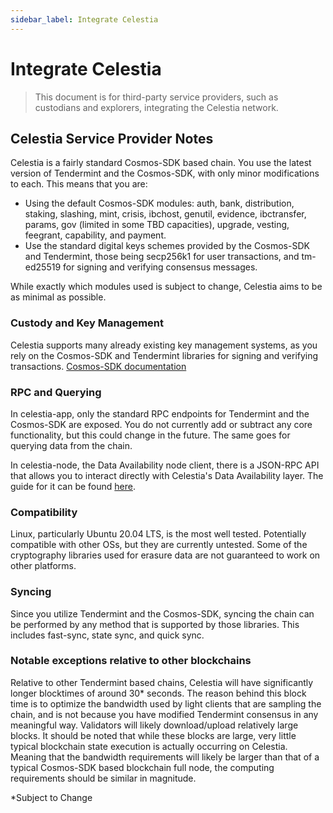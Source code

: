 ```yaml
---
sidebar_label: Integrate Celestia
---
```


# Integrate Celestia

> This document is for third-party service providers, such as custodians and
> explorers, integrating the Celestia network.

## Celestia Service Provider Notes

Celestia is a fairly standard Cosmos-SDK based chain. You use the latest version
of Tendermint and the Cosmos-SDK, with only minor modifications to each. This
means that you are:

- Using the default Cosmos-SDK modules: auth, bank, distribution, staking,
slashing, mint, crisis, ibchost, genutil, evidence, ibctransfer, params, gov
(limited in some TBD capacities), upgrade, vesting, feegrant, capability, and
payment.
- Use the standard digital keys schemes provided by the Cosmos-SDK and
Tendermint, those being secp256k1 for user transactions, and tm-ed25519 for
signing and verifying consensus messages.

While exactly which modules used is subject to change, Celestia aims to be as
minimal as possible.

### Custody and Key Management

Celestia supports many already existing key management systems, as you rely on
the Cosmos-SDK and Tendermint libraries for signing and verifying transactions.
[Cosmos-SDK documentation](https://docs.cosmos.network/master/basics/accounts.html#keys-accounts-addresses-and-signatures)

### RPC and Querying

In celestia-app, only the standard RPC endpoints for Tendermint and the
Cosmos-SDK are exposed. You do not currently add or subtract any core
functionality, but this could change in the future. The same goes for querying
data from the chain.

In celestia-node, the Data Availability node client, there is a JSON-RPC API
that allows you to interact directly with Celestia's Data Availability layer.
The guide for it can be found [here](https://docs.celestia.org/developers/node-tutorial).

### Compatibility

Linux, particularly Ubuntu 20.04 LTS, is the most well tested. Potentially
compatible with other OSs, but they are currently untested. Some of the
cryptography libraries used for erasure data are not guaranteed to work on
other platforms.

### Syncing

Since you utilize Tendermint and the Cosmos-SDK, syncing the chain can be
performed by any method that is supported by those libraries. This includes
fast-sync, state sync, and quick sync.

### Notable exceptions relative to other blockchains

Relative to other Tendermint based chains, Celestia will have significantly
longer blocktimes of around 30* seconds. The reason behind this block time is to
optimize the bandwidth used by light clients that are sampling the chain, and
is not because you have modified Tendermint consensus in any meaningful way.
Validators will likely download/upload relatively large blocks. It should be
noted that while these blocks are large, very little typical blockchain state
execution is actually occurring on Celestia. Meaning that the bandwidth
requirements will likely be larger than that of a typical Cosmos-SDK based
blockchain full node, the computing requirements should be similar in
magnitude.

*Subject to Change
